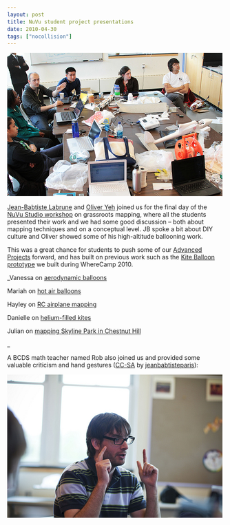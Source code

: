 ```yaml
---
layout: post
title: NuVu student project presentations
date: 2010-04-30
tags: ["nocollision"]
---
```


[![NuVu student presentations](4566031053_7711e86a6b.jpg)](http://www.flickr.com/photos/jeffreywarren/4566031053/ "NuVu student presentations")

[Jean-Babtiste Labrune](http://web.media.mit.edu/~labrune/) and [Oliver Yeh](http://space.1337arts.com/) joined us for the final day of the [NuVu Studio workshop](http://nuvustudio.org/balloon/the-finale-of-the-balloon-studio/) on grassroots mapping, where all the students presented their work and we had some good discussion &#8211; both about mapping techniques and on a conceptual level. JB spoke a bit about DIY culture and Oliver showed some of his high-altitude ballooning work.

This was a great chance for students to push some of our [Advanced Projects](http://wiki.grassrootsmapping.org/show/AdvancedProjects) forward, and has built on previous work such as the [Kite Balloon prototype](http://grassrootsmapping.org/2010/04/kite-balloon-prototyping/) we built during WhereCamp 2010. 

_Vanessa on [aerodynamic balloons](http://grassrootsmapping.org/2010/04/nuvu-student-project-presentations/vanessa_balloons-2/)  

Mariah on [hot air balloons](http://grassrootsmapping.org/2010/04/nuvu-student-project-presentations/mariah_balloons/)  

Hayley on [RC airplane mapping](http://grassrootsmapping.org/2010/04/nuvu-student-project-presentations/hayley_plane/)  

Danielle on [helium-filled kites](http://grassrootsmapping.org/2010/04/nuvu-student-project-presentations/dani-balloon-mapping/)  

Julian on [mapping Skyline Park in Chestnut Hill](http://grassrootsmapping.org/2010/04/nuvu-student-project-presentations/nuvu-julian/)  

_

A BCDS math teacher named Rob also joined us and provided some valuable criticism and hand gestures ([CC-SA](http://creativecommons.org/licenses/by-sa/2.0/deed.en) by [jeanbabtisteparis](http://www.flickr.com/photos/jeanbaptisteparis/)):

[![](4563758709_22039e5f0c.jpg)](http://www.flickr.com/photos/jeanbaptisteparis/4563758709/)